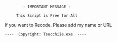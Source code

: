             - IMPORTANT MESSAGE -
            
         This Script is Free for All
If you want to Recode. Please add my name or URL
              
    ----  Copyright: Tsucchiie.exe  ----
